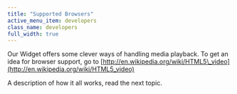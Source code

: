 ```yaml
---
title: "Supported Browsers"
active_menu_item: developers
class_name: developers
full_width: true
---
```



Our Widget offers some clever ways of handling media playback. To get an idea for browser support, go to [http://en.wikipedia.org/wiki/HTML5\_video](http://en.wikipedia.org/wiki/HTML5_video)

A description of how it all works, read the next topic.

